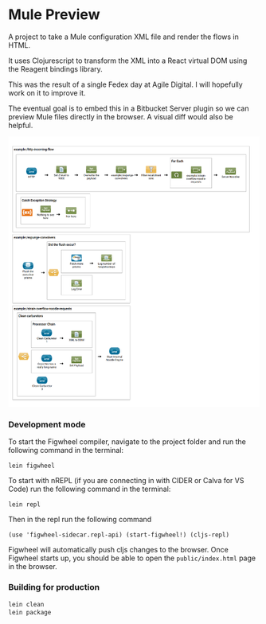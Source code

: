 # Mule Preview

A project to take a Mule configuration XML file and render the flows in HTML.

It uses Clojurescript to transform the XML into a React virtual DOM
using the Reagent bindings library.

This was the result of a single Fedex day at Agile Digital.
I will hopefully work on it to improve it.

The eventual goal is to embed this in a Bitbucket Server plugin so we can preview
Mule files directly in the browser. A visual diff would also be helpful.

![Example screenshot showing rendered flows](doc/example.PNG "Example screenshot showing rendered flows")

### Development mode

To start the Figwheel compiler, navigate to the project folder and run the following command in the terminal:

```
lein figwheel
```

To start with nREPL (if you are connecting in with CIDER or Calva for VS Code) run the following command in the terminal:

```
lein repl
```

Then in the repl run the following command

```
(use 'figwheel-sidecar.repl-api) (start-figwheel!) (cljs-repl)
```

Figwheel will automatically push cljs changes to the browser.
Once Figwheel starts up, you should be able to open the `public/index.html` page in the browser.


### Building for production

```
lein clean
lein package
```
